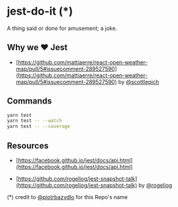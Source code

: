 # jest-do-it (*)

A thing said or done for amusement; a joke.

## Why we ❤️ Jest

- [https://github.com/mattiaerre/react-open-weather-map/pull/5#issuecomment-289527590](https://github.com/mattiaerre/react-open-weather-map/pull/5#issuecomment-289527590) by [@scottlepich](https://twitter.com/scottlepich)

## Commands

```bash
yarn test
yarn test -- --watch
yarn test -- --coverage
```

## Resources

- [https://facebook.github.io/jest/docs/api.html](https://facebook.github.io/jest/docs/api.html)

- [https://github.com/rogeliog/jest-snapshot-talk](https://github.com/rogeliog/jest-snapshot-talk) by [@rogeliog](https://twitter.com/rogeliog)

(*) credit to [@piotrbazydlo](https://twitter.com/piotrbazydlo) for this Repo's name

